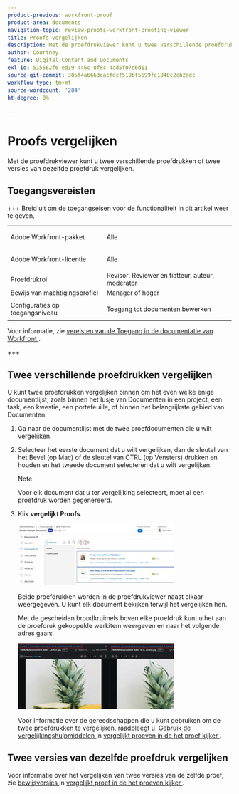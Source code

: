 ```yaml
---
product-previous: workfront-proof
product-area: documents
navigation-topic: review-proofs-workfront-proofing-viewer
title: Proofs vergelijken
description: Met de proefdrukviewer kunt u twee verschillende proefdrukken of twee versies van dezelfde proefdruk vergelijken.
author: Courtney
feature: Digital Content and Documents
exl-id: 515562f6-ed19-446c-8f8c-4ad5f07e6d11
source-git-commit: 385f4a6663cacfdcf519bf5699fc1840c2cb2adc
workflow-type: tm+mt
source-wordcount: '284'
ht-degree: 0%

---
```


# Proofs vergelijken

Met de proefdrukviewer kunt u twee verschillende proefdrukken of twee versies van dezelfde proefdruk vergelijken.

## Toegangsvereisten

+++ Breid uit om de toegangseisen voor de functionaliteit in dit artikel weer te geven.

<table style="table-layout:auto"> 
 <col> 
 <col> 
 <tbody> 
  <tr> 
   <td role="rowheader">Adobe Workfront-pakket</td> 
   <td> <p>Alle</p> </td> 
  </tr> 
  <tr> 
   <td role="rowheader">Adobe Workfront-licentie</td> 
   <td> <p>Alle</p> </td> 
  </tr> 
  <tr> 
   <td role="rowheader">Proefdrukrol </td> 
   <td>Revisor, Reviewer en fiatteur, auteur, moderator</td> 
  </tr> 
  <tr> 
   <td role="rowheader">Bewijs van machtigingsprofiel </td> 
   <td>Manager of hoger</td> 
  </tr> 
  <tr> 
   <td role="rowheader">Configuraties op toegangsniveau</td> 
   <td> <p>Toegang tot documenten bewerken</p> </td> 
  </tr> 
 </tbody> 
</table>

Voor informatie, zie [ vereisten van de Toegang in de documentatie van Workfront ](/help/quicksilver/administration-and-setup/add-users/access-levels-and-object-permissions/access-level-requirements-in-documentation.md).

+++

## Twee verschillende proefdrukken vergelijken

U kunt twee proefdrukken vergelijken binnen om het even welke enige documentlijst, zoals binnen het lusje van Documenten in een project, een taak, een kwestie, een portefeuille, of binnen het belangrijkste gebied van Documenten.

1. Ga naar de documentlijst met de twee proefdocumenten die u wilt vergelijken.
1. Selecteer het eerste document dat u wilt vergelijken, dan de sleutel van het Bevel (op Mac) of de sleutel van CTRL (op Vensters) drukken en houden en het tweede document selecteren dat u wilt vergelijken.

   >[!NOTE]
   >
   >Voor elk document dat u ter vergelijking selecteert, moet al een proefdruk worden gegenereerd.

1. Klik **vergelijkt Proofs**.

   <!--
   <p data-mc-conditions="QuicksilverOrClassic.Draft mode">If this button is not visible, ensure that two proofed documents are selected.</p>
   -->

   ![ vergelijk proef ](assets/compare-proofs-select-docs-350x138.jpg)

   Beide proefdrukken worden in de proefdrukviewer naast elkaar weergegeven. U kunt elk document bekijken terwijl het vergelijken hen.

   Met de gescheiden broodkruimels boven elke proefdruk kunt u het aan de proefdruk gekoppelde werkitem weergeven en naar het volgende adres gaan:

   ![ vergelijk proef breadcrumbs ](assets/compare-proofs-breadcrumbs-350x148.jpg)

   Voor informatie over de gereedschappen die u kunt gebruiken om de twee proefdrukken te vergelijken, raadpleegt u  [ Gebruik de vergelijkingshulpmiddelen ](../../../../workfront-proof/wp-work-proofsfiles/review-proofs-wpv/compare-proofs.md#using-compare-tools) in [ vergelijkt proeven in de het proef kijker ](../../../../workfront-proof/wp-work-proofsfiles/review-proofs-wpv/compare-proofs.md).

## Twee versies van dezelfde proefdruk vergelijken

Voor informatie over het vergelijken van twee versies van de zelfde proef, zie [ bewijsversies ](../../../../workfront-proof/wp-work-proofsfiles/review-proofs-wpv/compare-proofs.md#comparing-proof-versions) in [ vergelijkt proef in de het proeven kijker ](../../../../workfront-proof/wp-work-proofsfiles/review-proofs-wpv/compare-proofs.md).
